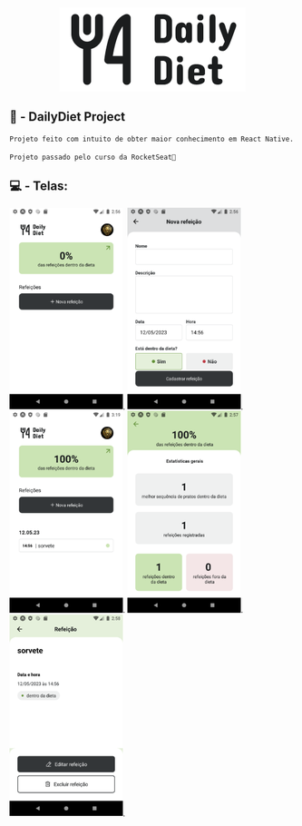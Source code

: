 <div align= "center" >
<img src="src/assets/Logo.png" />
</div>

## 🚨 - DailyDiet Project

    Projeto feito com intuito de obter maior conhecimento em React Native. 
    
    Projeto passado pelo curso da RocketSeat🚀

## 💻 - Telas:
<div style="flex-direction: row">
<img style="width: 200px" src="assets/tela1.png" />.
<img style="width: 200px" src="assets/tela3.png" />.
<img style="width: 200px" src="assets/tela7.png" />. 
<img style="width: 200px" src="assets/tela5.png" />.
<img style="width: 200px" src="assets/tela6.png" />.
</div>

